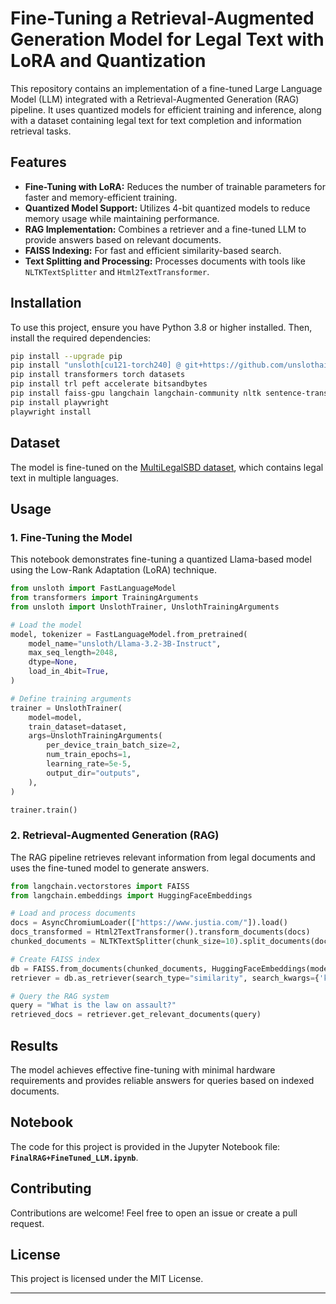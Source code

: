 # Fine-Tuning a Retrieval-Augmented Generation Model for Legal Text with LoRA and Quantization

This repository contains an implementation of a fine-tuned Large Language Model (LLM) integrated with a Retrieval-Augmented Generation (RAG) pipeline. It uses quantized models for efficient training and inference, along with a dataset containing legal text for text completion and information retrieval tasks.

## Features

- **Fine-Tuning with LoRA:** Reduces the number of trainable parameters for faster and memory-efficient training.
- **Quantized Model Support:** Utilizes 4-bit quantized models to reduce memory usage while maintaining performance.
- **RAG Implementation:** Combines a retriever and a fine-tuned LLM to provide answers based on relevant documents.
- **FAISS Indexing:** For fast and efficient similarity-based search.
- **Text Splitting and Processing:** Processes documents with tools like `NLTKTextSplitter` and `Html2TextTransformer`.

## Installation

To use this project, ensure you have Python 3.8 or higher installed. Then, install the required dependencies:

```bash
pip install --upgrade pip
pip install "unsloth[cu121-torch240] @ git+https://github.com/unslothai/unsloth.git"
pip install transformers torch datasets
pip install trl peft accelerate bitsandbytes
pip install faiss-gpu langchain langchain-community nltk sentence-transformers html2text
pip install playwright
playwright install
```

## Dataset

The model is fine-tuned on the [MultiLegalSBD dataset](https://huggingface.co/datasets/rcds/MultiLegalSBD), which contains legal text in multiple languages.

## Usage

### 1. Fine-Tuning the Model

This notebook demonstrates fine-tuning a quantized Llama-based model using the Low-Rank Adaptation (LoRA) technique.

```python
from unsloth import FastLanguageModel
from transformers import TrainingArguments
from unsloth import UnslothTrainer, UnslothTrainingArguments

# Load the model
model, tokenizer = FastLanguageModel.from_pretrained(
    model_name="unsloth/Llama-3.2-3B-Instruct",
    max_seq_length=2048,
    dtype=None,
    load_in_4bit=True,
)

# Define training arguments
trainer = UnslothTrainer(
    model=model,
    train_dataset=dataset,
    args=UnslothTrainingArguments(
        per_device_train_batch_size=2,
        num_train_epochs=1,
        learning_rate=5e-5,
        output_dir="outputs",
    ),
)

trainer.train()
```

### 2. Retrieval-Augmented Generation (RAG)

The RAG pipeline retrieves relevant information from legal documents and uses the fine-tuned model to generate answers.

```python
from langchain.vectorstores import FAISS
from langchain.embeddings import HuggingFaceEmbeddings

# Load and process documents
docs = AsyncChromiumLoader(["https://www.justia.com/"]).load()
docs_transformed = Html2TextTransformer().transform_documents(docs)
chunked_documents = NLTKTextSplitter(chunk_size=10).split_documents(docs_transformed)

# Create FAISS index
db = FAISS.from_documents(chunked_documents, HuggingFaceEmbeddings(model_name='sentence-transformers/all-mpnet-base-v2'))
retriever = db.as_retriever(search_type="similarity", search_kwargs={'k': 4})

# Query the RAG system
query = "What is the law on assault?"
retrieved_docs = retriever.get_relevant_documents(query)
```

## Results

The model achieves effective fine-tuning with minimal hardware requirements and provides reliable answers for queries based on indexed documents.

## Notebook

The code for this project is provided in the Jupyter Notebook file: **`FinalRAG+FineTuned_LLM.ipynb`**.

## Contributing

Contributions are welcome! Feel free to open an issue or create a pull request.

## License

This project is licensed under the MIT License.

--- 
